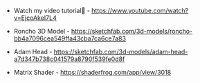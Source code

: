 - Watch my video tutorial🤩 - https://www.youtube.com/watch?v=EjcoAkeI7L4

- Roncho 3D Model - https://sketchfab.com/3d-models/roncho-bb4a7096cea549ffa43cba7ca6ce7a83
- Adam Head - https://sketchfab.com/3d-models/adam-head-a7d347b738c041579a8790f539fe0d8f
- Matrix Shader - https://shaderfrog.com/app/view/3018
